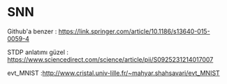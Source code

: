# SNN

Github'a benzer : https://link.springer.com/article/10.1186/s13640-015-0059-4

STDP anlatımı güzel : https://www.sciencedirect.com/science/article/pii/S0925231214017007

evt_MNIST :http://www.cristal.univ-lille.fr/~mahyar.shahsavari/evt_MNIST
